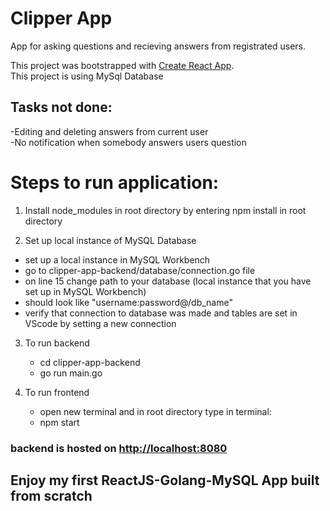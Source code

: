 # Clipper App
App for asking questions and recieving answers from registrated users. 



This project was bootstrapped with [Create React App](https://github.com/facebook/create-react-app).\
This project is using MySql Database



## Tasks not done:
-Editing and deleting answers from current user\
-No notification when somebody answers users question

# Steps to run application: 
1. Install node_modules in root directory by entering npm install in root directory

2. Set up local instance of MySQL Database
  - set up a local instance in MySQL Workbench
  - go to clipper-app-backend/database/connection.go file
  - on line 15 change path to your database (local instance that you have set up in MySQL Workbench)  
  - should look like "username:password@/db_name"
  - verify that connection to database was made and tables are set in VScode by setting a new connection 
  
  
3. To run backend
   - cd clipper-app-backend
   - go run main.go
   
4. To run frontend
   - open new terminal and in root directory type in terminal:
   - npm start



### backend is hosted on [http://localhost:8080](http://localhost:8080)


## Enjoy my first ReactJS-Golang-MySQL App built from scratch
